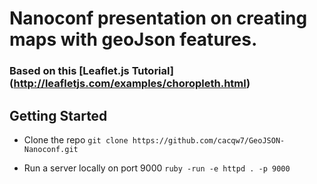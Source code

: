 # Nanoconf presentation on creating maps with geoJson features.
### Based on this [Leaflet.js Tutorial] (http://leafletjs.com/examples/choropleth.html)
## Getting Started

- Clone the repo
  `git clone https://github.com/cacqw7/GeoJSON-Nanoconf.git`

- Run a server locally on port 9000
  `ruby -run -e httpd . -p 9000`
